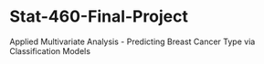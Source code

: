 # Stat-460-Final-Project
 Applied Multivariate Analysis - Predicting Breast Cancer Type via Classification Models
